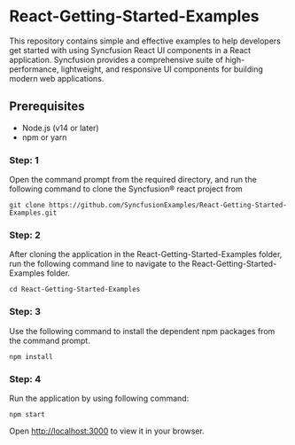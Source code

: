 # React-Getting-Started-Examples

This repository contains simple and effective examples to help developers get started with using Syncfusion React UI components in a React application. Syncfusion provides a comprehensive suite of high-performance, lightweight, and responsive UI components for building modern web applications.

## Prerequisites

- Node.js (v14 or later)
- npm or yarn

### Step: 1 

Open the command prompt from the required directory, and run the following command to clone the Syncfusion® react project from

`git clone https://github.com/SyncfusionExamples/React-Getting-Started-Examples.git`

### Step: 2

After cloning the application in the React-Getting-Started-Examples folder, run the following command line to navigate to the React-Getting-Started-Examples folder.

`cd React-Getting-Started-Examples`

### Step: 3

Use the following command to install the dependent npm packages from the command prompt.

`npm install`

### Step: 4

Run the application by using following command:

`npm start`

Open [http://localhost:3000](http://localhost:3000) to view it in your browser.
